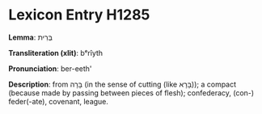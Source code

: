 # Lexicon Entry H1285

**Lemma**: בְּרִית

**Transliteration (xlit)**: bᵉrîyth

**Pronunciation**: ber-eeth'

**Description**:
from בָּרָה (in the sense of cutting (like בָּרָא)); a compact (because made by passing between pieces of flesh); confederacy, (con-) feder(-ate), covenant, league.
